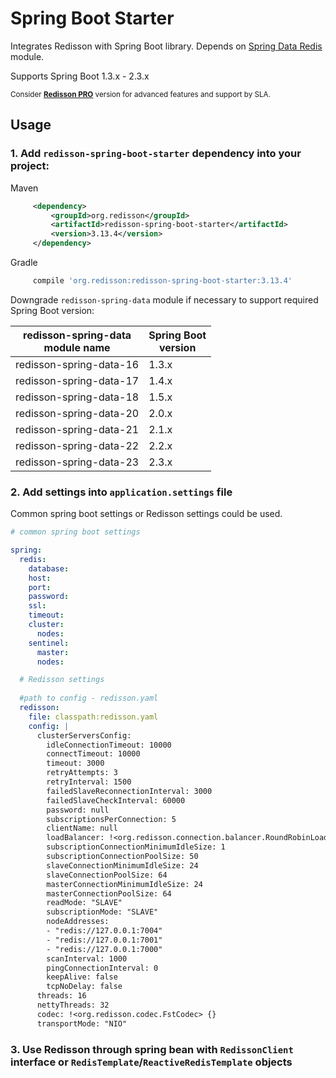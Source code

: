 # Spring Boot Starter

Integrates Redisson with Spring Boot library. Depends on [Spring Data Redis](https://github.com/redisson/redisson/tree/master/redisson-spring-data#spring-data-redis-integration) module.

Supports Spring Boot 1.3.x - 2.3.x

<sub>Consider __[Redisson PRO](https://redisson.pro)__ version for advanced features and support by SLA.</sub>

## Usage

### 1. Add `redisson-spring-boot-starter` dependency into your project:

Maven

```xml
     <dependency>
         <groupId>org.redisson</groupId>
         <artifactId>redisson-spring-boot-starter</artifactId>
         <version>3.13.4</version>
     </dependency>
```

Gradle

```groovy
     compile 'org.redisson:redisson-spring-boot-starter:3.13.4'
```


Downgrade `redisson-spring-data` module if necessary to support required Spring Boot version:

|redisson-spring-data<br/>module name|Spring Boot<br/>version|
|----------------------------|-------------------|
|redisson-spring-data-16     |1.3.x              |
|redisson-spring-data-17     |1.4.x              |
|redisson-spring-data-18     |1.5.x              |
|redisson-spring-data-20     |2.0.x              |
|redisson-spring-data-21     |2.1.x              |
|redisson-spring-data-22     |2.2.x              |
|redisson-spring-data-23     |2.3.x              |

### 2. Add settings into `application.settings` file

Common spring boot settings or Redisson settings could be used.

```yaml
# common spring boot settings

spring:
  redis:
    database: 
    host:
    port:
    password:
    ssl: 
    timeout:
    cluster:
      nodes:
    sentinel:
      master:
      nodes:

  # Redisson settings
    
  #path to config - redisson.yaml
  redisson: 
    file: classpath:redisson.yaml
    config: |
      clusterServersConfig:
        idleConnectionTimeout: 10000
        connectTimeout: 10000
        timeout: 3000
        retryAttempts: 3
        retryInterval: 1500
        failedSlaveReconnectionInterval: 3000
        failedSlaveCheckInterval: 60000
        password: null
        subscriptionsPerConnection: 5
        clientName: null
        loadBalancer: !<org.redisson.connection.balancer.RoundRobinLoadBalancer> {}
        subscriptionConnectionMinimumIdleSize: 1
        subscriptionConnectionPoolSize: 50
        slaveConnectionMinimumIdleSize: 24
        slaveConnectionPoolSize: 64
        masterConnectionMinimumIdleSize: 24
        masterConnectionPoolSize: 64
        readMode: "SLAVE"
        subscriptionMode: "SLAVE"
        nodeAddresses:
        - "redis://127.0.0.1:7004"
        - "redis://127.0.0.1:7001"
        - "redis://127.0.0.1:7000"
        scanInterval: 1000
        pingConnectionInterval: 0
        keepAlive: false
        tcpNoDelay: false
      threads: 16
      nettyThreads: 32
      codec: !<org.redisson.codec.FstCodec> {}
      transportMode: "NIO"

```

### 3. Use Redisson through spring bean with `RedissonClient` interface or `RedisTemplate`/`ReactiveRedisTemplate` objects

